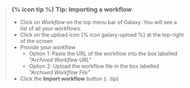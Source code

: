 > ### {% icon tip %} Tip: Importing a workflow
> - Click on *Workflow* on the top menu bar of Galaxy. You will see a list of all your workflows.
> - Click on the upload icon {% icon galaxy-upload %} at the top-right of the screen
> - Provide your workflow
>   - Option 1: Paste the URL of the workflow into the box labelled *"Archived Workflow URL"*
>   - Option 2: Upload the workflow file in the box labelled *"Archived Workflow File"*
> - Click the **Import workflow** button
{: .tip}